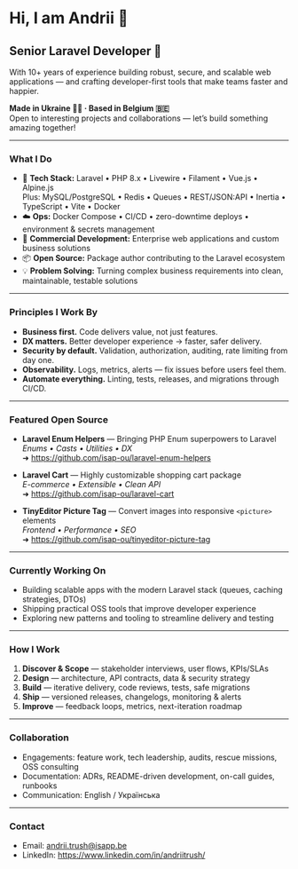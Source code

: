 # Hi, I am Andrii 👋
## Senior Laravel Developer 🚀

With 10+ years of experience building robust, secure, and scalable web applications — and crafting developer-first tools that make teams faster and happier.

**Made in Ukraine 💙💛 · Based in Belgium 🇧🇪**  
Open to interesting projects and collaborations — let’s build something amazing together!

---

### What I Do
- 🔧 **Tech Stack:** Laravel • PHP 8.x • Livewire • Filament • Vue.js • Alpine.js  
  Plus: MySQL/PostgreSQL • Redis • Queues • REST/JSON:API • Inertia • TypeScript • Vite • Docker
- ☁️ **Ops:** Docker Compose • CI/CD • zero-downtime deploys • environment & secrets management
- 💼 **Commercial Development:** Enterprise web applications and custom business solutions
- 📦 **Open Source:** Package author contributing to the Laravel ecosystem
- 💡 **Problem Solving:** Turning complex business requirements into clean, maintainable, testable solutions

---

### Principles I Work By
- **Business first.** Code delivers value, not just features.  
- **DX matters.** Better developer experience → faster, safer delivery.  
- **Security by default.** Validation, authorization, auditing, rate limiting from day one.  
- **Observability.** Logs, metrics, alerts — fix issues before users feel them.  
- **Automate everything.** Linting, tests, releases, and migrations through CI/CD.

---

### Featured Open Source
- **Laravel Enum Helpers** — Bringing PHP Enum superpowers to Laravel  
  _Enums • Casts • Utilities • DX_  
  ➜ https://github.com/isap-ou/laravel-enum-helpers

- **Laravel Cart** — Highly customizable shopping cart package  
  _E-commerce • Extensible • Clean API_  
  ➜ https://github.com/isap-ou/laravel-cart

- **TinyEditor Picture Tag** — Convert images into responsive `<picture>` elements  
  _Frontend • Performance • SEO_  
  ➜ https://github.com/isap-ou/tinyeditor-picture-tag

---

### Currently Working On
- Building scalable apps with the modern Laravel stack (queues, caching strategies, DTOs)
- Shipping practical OSS tools that improve developer experience
- Exploring new patterns and tooling to streamline delivery and testing

---

### How I Work
1. **Discover & Scope** — stakeholder interviews, user flows, KPIs/SLAs  
2. **Design** — architecture, API contracts, data & security strategy  
3. **Build** — iterative delivery, code reviews, tests, safe migrations  
4. **Ship** — versioned releases, changelogs, monitoring & alerts  
5. **Improve** — feedback loops, metrics, next-iteration roadmap

---

### Collaboration
- Engagements: feature work, tech leadership, audits, rescue missions, OSS consulting  
- Documentation: ADRs, README-driven development, on-call guides, runbooks  
- Communication: English / Українська

---

### Contact
- Email: andrii.trush@isapp.be  
- LinkedIn: https://www.linkedin.com/in/andriitrush/


<!-- [![GitHub Stats](https://github-stat.tdev.agency/?username=andrii-trush&show_icons=true)](#) 
[![Top Langs](https://github-stat.tdev.agency/top-langs/?username=andrii-trush)](#)
-->
<!-- Optional badges (uncomment if needed)
![Laravel](https://img.shields.io/badge/Laravel-FF2D20?logo=laravel&logoColor=white)
![PHP](https://img.shields.io/badge/PHP-777BB4?logo=php&logoColor=white)
![TypeScript](https://img.shields.io/badge/TypeScript-3178C6?logo=typescript&logoColor=white)
![Docker](https://img.shields.io/badge/Docker-2496ED?logo=docker&logoColor=white)
-->
